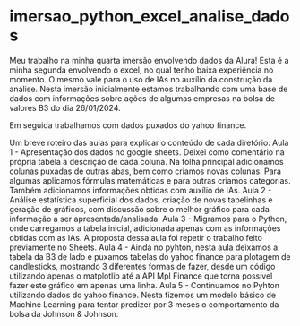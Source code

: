 # imersao_python_excel_analise_dados
Meu trabalho na minha quarta imersão envolvendo dados da Alura! Esta é a minha segunda envolvendo o excel, no qual tenho baixa experiência no momento. O mesmo vale para o uso de IAs no auxílio da construção da análise. Nesta imersão inicialmente estamos trabalhando com uma base de dados com informações sobre ações de algumas empresas na bolsa de valores B3 do dia 26/01/2024.

Em seguida trabalhamos com dados puxados do yahoo finance.

Um breve roteiro das aulas para explicar o conteúdo de cada diretório:
Aula 1 - Apresentação dos dados no google sheets. Deixei como comentário na própria tabela a descrição de cada coluna. Na folha principal adicionamos colunas puxadas de outras abas, bem como criamos novas colunas. Para algumas aplicamos fórmulas matemáticas e para outras criamos categorias. Também adicionamos informações obtidas com auxílio de IAs.
Aula 2 - Análise estatística superficial dos dados, criação de novas tabelinhas e geração de gráficos, com discussão sobre o melhor gráfico para cada informação a ser apresentada/analisada.
Aula 3 - Migramos para o Python, onde carregamos a tabela inicial, adicionada apenas com as informações obtidas com as IAs. A proposta dessa aula foi repetir o trabalho feito previamente no Sheets.
Aula 4 - Ainda no pyhton, nesta aula deixamos a tabela da B3 de lado e puxamos tabelas do yahoo finance para plotagem de candlesticks, mostrando 3 diferentes formas de fazer, desde um código utilizando apenas o matplotlib até a API Mpl Finance que torna possível fazer este gráfico em apenas uma linha.
Aula 5 - Continuamos no Pyhton utilizando dados do yahoo finance. Nesta fizemos um modelo básico de Machine Learning para tentar predizer por 3 meses o comportamento da bolsa da Johnson & Johnson.

